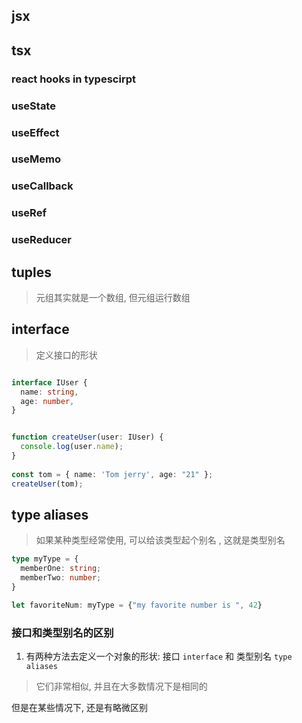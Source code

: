 
## jsx


## tsx

### react hooks in typescirpt

### useState
### useEffect
### useMemo
### useCallback
### useRef
### useReducer

## tuples
> 元组其实就是一个数组, 但元组运行数组


## interface

> 定义接口的形状

```ts

interface IUser {
  name: string,
  age: number,
}


function createUser(user: IUser) {
  console.log(user.name);
}
 
const tom = { name: 'Tom jerry', age: "21" };
createUser(tom);
```

## type aliases

> 如果某种类型经常使用, 可以给该类型起个别名 , 这就是类型别名

```ts
type myType = {
  memberOne: string;
  memberTwo: number;
}

let favoriteNum: myType = {"my favorite number is ", 42}
```


### 接口和类型别名的区别

1. 有两种方法去定义一个对象的形状: 接口 `interface` 和 类型别名 `type aliases`

 > 它们非常相似, 并且在大多数情况下是相同的


但是在某些情况下, 还是有略微区别

